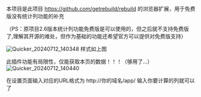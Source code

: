本项目是此项目 https://github.com/getrebuild/rebuild 的浏览器扩展，用于免费版没有统计列功能的补充

（PS：原项目2.6版本统计列功能免费版是可以使用的，但之后就不支持免费版了,理解其开源的难处，但作为基础的功能还希望官方可以提供对免费版支持）

![Quicker_20240712_140348](https://github.com/user-attachments/assets/bfee8d26-2117-4c78-8487-0c11f9c5e99f)
样式如上图

此插件功能有局限性，仅能获取本页的数据！！！（够用了...）
![Quicker_20240712_140440](https://github.com/user-attachments/assets/c8c58357-dd82-4181-bdc2-abed8fa571f6)

在设置页面输入对应的URL格式为 http://你的域名/app/
输入你要计算的列就可以了
